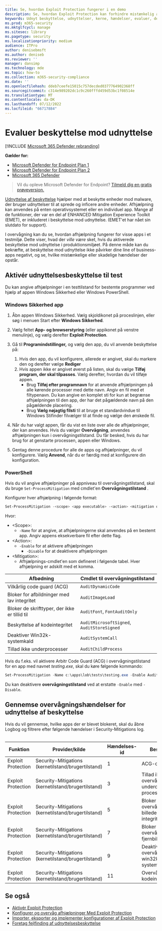 ```yaml
---
title: Se, hvordan Exploit Protection fungerer i en demo
description: Se, hvordan Exploit Protection kan forhindre mistænkelig adfærd i at opstå i bestemte apps.
keywords: Udnyt beskyttelse, udnyttelser, kerne, hændelser, evaluer, demo, prøv, afhjælpning
ms.prod: m365-security
ms.mktglfcycl: manage
ms.sitesec: library
ms.pagetype: security
ms.localizationpriority: medium
audience: ITPro
author: denisebmsft
ms.author: deniseb
ms.reviewer: ''
manager: dansimp
ms.technology: mde
ms.topic: how-to
ms.collection: m365-security-compliance
ms.date: ''
ms.openlocfilehash: ddeb7ceefe15015c757decded0377764902368ff
ms.sourcegitcommit: c314e989202dc1c9c260fffd459d53bc1f08514e
ms.translationtype: MT
ms.contentlocale: da-DK
ms.lasthandoff: 07/12/2022
ms.locfileid: "66717884"
---
```

# <a name="evaluate-exploit-protection"></a>Evaluer beskyttelse mod udnyttelse

[!INCLUDE [Microsoft 365 Defender rebranding](../../includes/microsoft-defender.md)]

**Gælder for:**
- [Microsoft Defender for Endpoint Plan 1](https://go.microsoft.com/fwlink/?linkid=2154037)
- [Microsoft Defender for Endpoint Plan 2](https://go.microsoft.com/fwlink/?linkid=2154037)
- [Microsoft 365 Defender](https://go.microsoft.com/fwlink/?linkid=2118804)

> Vil du opleve Microsoft Defender for Endpoint? [Tilmeld dig en gratis prøveversion.](https://signup.microsoft.com/create-account/signup?products=7f379fee-c4f9-4278-b0a1-e4c8c2fcdf7e&ru=https://aka.ms/MDEp2OpenTrial?ocid=docs-wdatp-enablesiem-abovefoldlink)

[Udnyttelse af beskyttelse](exploit-protection.md) hjælper med at beskytte enheder mod malware, der bruger udnyttelser til at sprede og inficere andre enheder. Afhjælpning kan anvendes på enten operativsystemet eller en individuel app. Mange af de funktioner, der var en del af ENHANCED Mitigation Experience Toolkit (EMET), er inkluderet i beskyttelse mod udnyttelse. (EMET'et har nået sin slutdato for support).

I overvågning kan du se, hvordan afhjælpning fungerer for visse apps i et testmiljø. Dette viser, hvad der *ville være* sket, hvis du aktiverede beskyttelse mod udnyttelse i produktionsmiljøet. På denne måde kan du bekræfte, at beskyttelse mod udnyttelse ikke påvirker dine line of business-apps negativt, og se, hvilke mistænkelige eller skadelige hændelser der opstår.

## <a name="enable-exploit-protection-for-testing"></a>Aktivér udnyttelsesbeskyttelse til test

Du kan angive afhjælpninger i en testtilstand for bestemte programmer ved hjælp af appen Windows Sikkerhed eller Windows PowerShell.

### <a name="windows-security-app"></a>Windows Sikkerhed app

1. Åbn appen Windows Sikkerhed. Vælg skjoldikonet på proceslinjen, eller søg i menuen Start efter **Windows Sikkerhed**.

2. Vælg feltet **App- og browserstyring** (eller appikonet på venstre menulinje), og vælg derefter **Exploit Protection**.

3. Gå til **Programindstillinger,** og vælg den app, du vil anvende beskyttelse på:

    1. Hvis den app, du vil konfigurere, allerede er angivet, skal du markere den og derefter vælge **Rediger**
    2. Hvis appen ikke er angivet øverst på listen, skal du vælge **Tilføj program, der skal tilpasses**. Vælg derefter, hvordan du vil tilføje appen.
        - Brug **Tilføj efter programnavn** for at anvende afhjælpningen på alle kørende processer med dette navn. Angiv en fil med et filtypenavn. Du kan angive en komplet sti for kun at begrænse afhjælpningen til den app, der har det pågældende navn på den pågældende placering.
        - Brug **Vælg nøjagtig filsti** til at bruge et standardvindue til Windows Stifinder filvælger til at finde og vælge den ønskede fil.

4. Når du har valgt appen, får du vist en liste over alle de afhjælpninger, der kan anvendes. Hvis du vælger **Overvågning**, anvendes afhjælpningen kun i overvågningstilstand. Du får besked, hvis du har brug for at genstarte processen, appen eller Windows.

5. Gentag denne procedure for alle de apps og afhjælpninger, du vil konfigurere. Vælg **Anvend**, når du er færdig med at konfigurere din konfiguration.

### <a name="powershell"></a>PowerShell

Hvis du vil angive afhjælpninger på appniveau til overvågningstilstand, skal du bruge `Set-ProcessMitigation` med cmdlet'en **Overvågningstilstand** .

Konfigurer hver afhjælpning i følgende format:

```PowerShell
Set-ProcessMitigation -<scope> <app executable> -<action> <mitigation or options>,<mitigation or options>,<mitigation or options>
```

Hvor:

- \<Scope\>:
  - `-Name` for at angive, at afhjælpningerne skal anvendes på en bestemt app. Angiv appens eksekverbare fil efter dette flag.
- \<Action\>:
  - `-Enable` for at aktivere afhjælpningen
    - `-Disable` for at deaktivere afhjælpningen
- \<Mitigation\>:
  - Afhjælpnings-cmdlet'en som defineret i følgende tabel. Hver afhjælpning er adskilt med et komma.

|Afbødning|Cmdlet til overvågningstilstand|
|---|---|
|Vilkårlig code guard (ACG)|`AuditDynamicCode`|
|Bloker for afbildninger med lav integritet|`AuditImageLoad`
|Bloker de skrifttyper, der ikke er tillid til|`AuditFont`, `FontAuditOnly`|
|Beskyttelse af kodeintegritet|`AuditMicrosoftSigned`, `AuditStoreSigned`|
|Deaktiver Win32k-systemkald|`AuditSystemCall`|
|Tillad ikke underprocesser|`AuditChildProcess`|

Hvis du f.eks. vil aktivere Arbitr Code Guard (ACG) i overvågningstilstand for en app med navnet *testing.exe*, skal du køre følgende kommando:

```PowerShell
Set-ProcessMitigation -Name c:\apps\lob\tests\testing.exe -Enable AuditDynamicCode
```

Du kan deaktivere **overvågningstilstand** ved at erstatte `-Enable` med `-Disable`.

## <a name="review-exploit-protection-audit-events"></a>Gennemse overvågningshændelser for udnyttelse af beskyttelse

Hvis du vil gennemse, hvilke apps der er blevet blokeret, skal du åbne Logbog og filtrere efter følgende hændelser i Security-Mitigations log.<br/><br/>

|Funktion|Provider/kilde|Hændelses-id|Beskrivelse|
|---|---|--|---|
|Exploit Protection|Security-Mitigations (kernetilstand/brugertilstand)|1|ACG-overvågning|
|Exploit Protection|Security-Mitigations (kernetilstand/brugertilstand)|3|Tillad ikke overvågning af underordnede processer|
|Exploit Protection|Security-Mitigations (kernetilstand/brugertilstand)|5|Bloker overvågning af billeder med lav integritet|
|Exploit Protection|Security-Mitigations (kernetilstand/brugertilstand)|7|Bloker overvågning af fjernbilleder|
|Exploit Protection|Security-Mitigations (kernetilstand/brugertilstand)|9|Deaktiver overvågning af win32k-systemkald|
|Exploit Protection|Security-Mitigations (kernetilstand/brugertilstand)|11|Overvågning af kodeintegritetsvagt|

## <a name="see-also"></a>Se også

- [Aktivér Exploit Protection](enable-exploit-protection.md)
- [Konfigurer og overvåg afhjælpninger Med Exploit Protection](customize-exploit-protection.md)
- [Importer, eksporter og implementer konfigurationer af Exploit Protection](import-export-exploit-protection-emet-xml.md)
- [Foretag fejlfinding af udnyttelsesbeskyttelse](troubleshoot-exploit-protection-mitigations.md)
